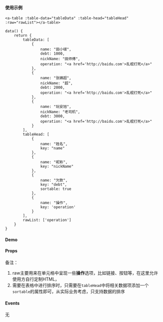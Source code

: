<docs-header :active="headerActive"></docs-header>

<div class="docs-container">
	<docs-sidebar :active="sidebarActive"></docs-sidebar>
	<div class="docs-content">

#### 使用示例

	<a-table :table-data="tableData" :table-head="tableHead" :raw="rawList"></a-table>

	data() {
		return {
			tableData: [
				{
					name: "田小啵",
					debt: 1000,
					nickName: "田师傅",
					operation: "<a href='http://baidu.com'>乱棍打死</a>"
				},
				{
					name: "张姨超",
					nickName: "超",
					debt: 2000,
					operation: "<a href='http://baidu.com'>乱棍打死</a>"
				},
				{
					name: "玩安旭",
					nickName: "老司机",
					debt: 3000,
					operation: "<a href='http://baidu.com'>乱棍打死</a>"
				}
			],
			tableHead: [
				{
					name: "姓名",
					key: "name"
				},
				{
					name: "昵称",
					key: "nickName"
				},
				{
					name: "欠款",
					key: "debt",
					sortable: true
				},
				{
					name: "操作",
					key: 'operation'
				}
			],
			rawList: ['operation']
		}
	}

#### Demo

<a-table :table-data="tableData" :table-head="tableHead" :raw="rawList"></a-table>

#### Props

<a-table :table-data="propTableData" :table-head="propTableHead"></a-table>

备注：

1. raw主要用来在单元格中呈现一些**操作**选项，比如链接、按钮等，在这里允许使用方自行定制HTML，
2. 需要在表格中进行排序时，只需要在`tableHead`中将相关数据项添加一个 `sortable`的属性即可，从实际业务考虑，只支持数据的排序

#### Events

无

<script>
	import Head from '../../common/table.js'
	export default {
		data() {
			return {
				sidebarActive: '/#/docs/table',
				headerActive: 'docs',
				rawList: ['operation'],
				tableData: [
					{
						name: "田小啵",
						debt: 1000,
						nickName: "田师傅",
						operation: "<a href='http://baidu.com'>乱棍打死</a>"
					},
					{
						name: "张姨超",
						nickName: "超",
						debt: 2000,
						operation: "<a href='http://baidu.com'>乱棍打死</a>"
					},
					{
						name: "玩安旭",
						nickName: "老司机",
						debt: 3000,
						operation: "<a href='http://baidu.com'>乱棍打死</a>"
					}
				],
				tableHead: [
					{
						name: "姓名",
						key: "name"
					},
					{
						name: "昵称",
						key: "nickName"
					},
					{
						name: "欠款",
						key: "debt",
						sortable: true
					},
					{
						name: "操作",
						key: 'operation'
					}
				],
				propTableData: [
					{
						name: "tableData",
						description: "表格数据",
						type: "Array",
						necessary: "否",
						double: "否",
						default: "[]"
					},
					{
						name: "tableHead",
						description: "表头数据",
						type: "Array",
						necessary: "否",
						double: "否",
						default: "-"
					},
					{
						name: "border",
						description: "是否显示分割线",
						type: "Boolean",
						necessary: "否",
						double: "否",
						default: "false"
					},
					{
						name: "raw",
						description: "需要直接渲染成HTML的列",
						type: "Array",
						necessary: "否",
						double: "否",
						default: "-"
					}
				],
				propTableHead: Head.propHead
			}
		}
	}
</script>

</div>
</div>
